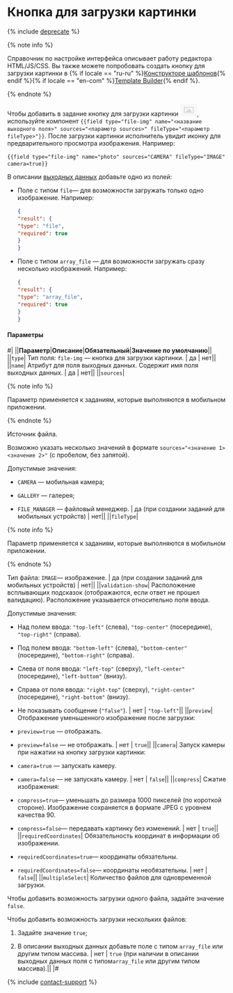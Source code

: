 # Кнопка для загрузки картинки

{% include [deprecate](../../../_includes/deprecate.md) %}

{% note info %}

Справочник по настройке интерфейса описывает работу редактора HTML/JS/CSS. Вы также можете попробовать создать кнопку для загрузки картинки в {% if locale == "ru-ru" %}[Конструкторе шаблонов](../../../template-builder/reference/field.media-file.md){% endif %}{% if locale == "en-com" %}[Template Builder](../../../../en/docs/template-builder/reference/field.media-file.md){% endif %}.

{% endnote %}

Чтобы добавить в задание кнопку для загрузки картинки ![](../../_images/other/b-image-button.png), используйте компонент `{{field type="file-img" name="<название выходного поля>" sources="<параметр sources>" fileType="<параметр fileType>"}}`. После загрузки картинки исполнитель увидит иконку для предварительного просмотра изображения. Например:

```plaintext
{{field type="file-img" name="photo" sources="CAMERA" fileType="IMAGE" camera=true}}
```

В описании [выходных данных](../incoming.md) добавьте одно из полей:

- Поле с типом `file`— для возможности загружать только одно изображение. Например:

    ```json
    {
    "result": {
    "type": "file",
    "required": true
    }
    }
    ```

- Поле с типом `array_file` — для возможности загружать сразу несколько изображений. Например:

    ```json
    {
    "result": {
    "type": "array_file",
    "required": true
    }
    }
    ```

#### Параметры

#|
||**Параметр**|**Описание**|**Обязательный**|**Значение по умолчанию**||
||`type`| Тип поля: `file-img` — кнопка для загрузки картинки. | да | нет||
||`name`| Атрибут для поля выходных данных. Содержит имя поля выходных данных. | да | нет||
||`sources`|

{% note info %}

Параметр применяется к заданиям, которые выполняются в мобильном приложении.

{% endnote %}

Источник файла.

Возможно указать несколько значений в формате `sources="<значение 1> <значение 2>"` (с пробелом, без запятой).

Допустимые значения:

- `CAMERA` — мобильная камера;

- `GALLERY` — галерея;

- `FILE_MANAGER` — файловый менеджер. | да (при создании заданий для мобильных устройств) | нет||
||`fileType`|

{% note info %}

Параметр применяется к заданиям, которые выполняются в мобильном приложении.

{% endnote %}

Тип файла: `IMAGE`— изображение. | да (при создании заданий для мобильных устройств) | нет||
||`validation-show`| Расположение всплывающих подсказок (отображаются, если ответ не прошел валидацию). Расположение указывается относительно поля ввода.

Допустимые значения:

- Над полем ввода: `"top-left"` (слева), `"top-center"` (посередине), `"top-right"` (справа).

- Под полем ввода: `"bottom-left"` (слева), `"bottom-center"` (посередине), `"bottom-right"` (справа).

- Слева от поля ввода: `"left-top"` (сверху), `"left-center"` (посередине), `"left-bottom"` (внизу).

- Справа от поля ввода: `"right-top"` (сверху), `"right-center"` (посередине), `"right-bottom"` (внизу).

- Не показывать сообщение (`"false"`). | нет | `"top-left"`||
||`preview`| Отображение уменьшенного изображение после загрузки:

- `preview=true` — отображать.

- `preview=false` — не отображать. | нет | `true`||
||`camera`| Запуск камеры при нажатии на кнопку загрузки картинки:

- `camera=true` — запускать камеру.

- `camera=false` — не запускать камеру. | нет | `false`||
||`compress`| Сжатие изображения:

- `compress=true`— уменьшать до размера 1000 пикселей (по короткой стороне). Изображение сохраняется в формате JPEG с уровнем качества 90.

- `compress=false`— передавать картинку без изменений. | нет | `true`||
||`requiredCoordinates`| Обязательность координат в информации об изображении.

- `requiredCoordinates=true`— координаты обязательны.

- `requiredCoordinates=false`— координаты необязательны. | нет | `false`||
||`multipleSelect`| Количество файлов для одновременной загрузки.

Чтобы добавить возможность загрузки одного файла, задайте значение `false`.

Чтобы добавить возможность загрузки нескольких файлов:

1. Задайте значение `true`;

1. В описании выходных данных добавьте поле с типом `array_file` или другим типом массива. | нет | `true` (при наличии в описании выходных данных поля с типом`array_file` или другим типом массива).||
|#

{% include [contact-support](../../_includes/contact-support.md) %}